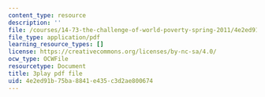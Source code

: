 ```yaml
---
content_type: resource
description: ''
file: /courses/14-73-the-challenge-of-world-poverty-spring-2011/4e2ed91b75ba8841e435c3d2ae800674_jXU0OeAaHn8.pdf
file_type: application/pdf
learning_resource_types: []
license: https://creativecommons.org/licenses/by-nc-sa/4.0/
ocw_type: OCWFile
resourcetype: Document
title: 3play pdf file
uid: 4e2ed91b-75ba-8841-e435-c3d2ae800674
---
```

